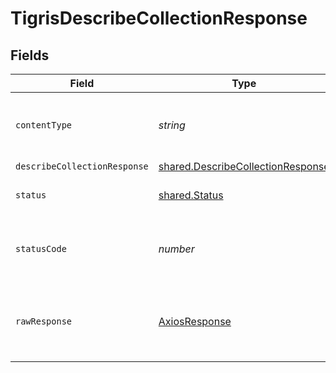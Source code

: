 # TigrisDescribeCollectionResponse


## Fields

| Field                                                                                         | Type                                                                                          | Required                                                                                      | Description                                                                                   |
| --------------------------------------------------------------------------------------------- | --------------------------------------------------------------------------------------------- | --------------------------------------------------------------------------------------------- | --------------------------------------------------------------------------------------------- |
| `contentType`                                                                                 | *string*                                                                                      | :heavy_check_mark:                                                                            | HTTP response content type for this operation                                                 |
| `describeCollectionResponse`                                                                  | [shared.DescribeCollectionResponse](../../../sdk/models/shared/describecollectionresponse.md) | :heavy_minus_sign:                                                                            | OK                                                                                            |
| `status`                                                                                      | [shared.Status](../../../sdk/models/shared/status.md)                                         | :heavy_minus_sign:                                                                            | Default error response                                                                        |
| `statusCode`                                                                                  | *number*                                                                                      | :heavy_check_mark:                                                                            | HTTP response status code for this operation                                                  |
| `rawResponse`                                                                                 | [AxiosResponse](https://axios-http.com/docs/res_schema)                                       | :heavy_minus_sign:                                                                            | Raw HTTP response; suitable for custom response parsing                                       |